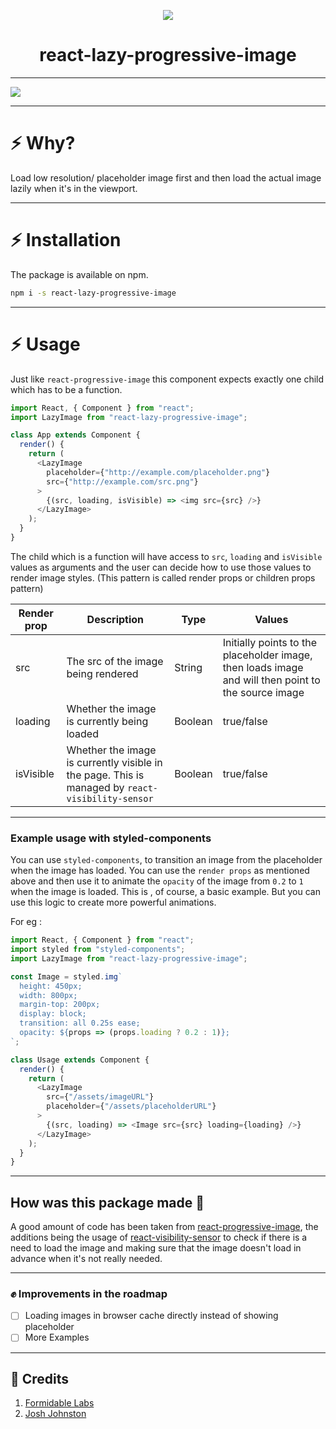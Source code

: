 <p align="center" >
<img src="https://github.com/imbhargav5/react-lazy-progressive-image/blob/master/.github/Logo.png?raw=true"/>
</p>
<h1 align="center">react-lazy-progressive-image</h1>

<hr/>

<img src="https://github.com/imbhargav5/react-lazy-progressive-image/blob/master/.github/screenshare.gif?raw=true"/>

<hr/>

# :zap: Why?

Load low resolution/ placeholder image first and then load the actual image lazily when it's in the viewport.

<hr/>

# :zap: Installation

The package is available on npm.

```bash
npm i -s react-lazy-progressive-image
```

<hr/>

# :zap: Usage

Just like `react-progressive-image` this component expects exactly one child which has to be a function.

```javascript
import React, { Component } from "react";
import LazyImage from "react-lazy-progressive-image";

class App extends Component {
  render() {
    return (
      <LazyImage
        placeholder={"http://example.com/placeholder.png"}
        src={"http://example.com/src.png"}
      >
        {(src, loading, isVisible) => <img src={src} />}
      </LazyImage>
    );
  }
}
```

The child which is a function will have access to `src`, `loading` and `isVisible` values as arguments and the user can decide how to use those values to render image styles. (This pattern is called render props or children props pattern)

| Render prop | Description                                                                                      | Type    | Values                                                                                              |
| ----------- | ------------------------------------------------------------------------------------------------ | ------- | --------------------------------------------------------------------------------------------------- |
| src         | The src of the image being rendered                                                              | String  | Initially points to the placeholder image, then loads image and will then point to the source image |
| loading     | Whether the image is currently being loaded                                                      | Boolean | true/false                                                                                          |
| isVisible   | Whether the image is currently visible in the page. This is managed by `react-visibility-sensor` | Boolean | true/false                                                                                          |

<hr/>

### Example usage with styled-components

You can use `styled-components`, to transition an image from the placeholder when the image has loaded.
You can use the `render props` as mentioned above and then use it to animate the `opacity` of the image from `0.2` to `1` when the image is loaded. This is , of course, a basic example. But you can use this logic to create more powerful animations.

For eg :

```javascript
import React, { Component } from "react";
import styled from "styled-components";
import LazyImage from "react-lazy-progressive-image";

const Image = styled.img`
  height: 450px;
  width: 800px;
  margin-top: 200px;
  display: block;
  transition: all 0.25s ease;
  opacity: ${props => (props.loading ? 0.2 : 1)};
`;

class Usage extends Component {
  render() {
    return (
      <LazyImage
        src={"/assets/imageURL"}
        placeholder={"/assets/placeholderURL"}
      >
        {(src, loading) => <Image src={src} loading={loading} />}
      </LazyImage>
    );
  }
}
```

<hr/>

## How was this package made 🔧

A good amount of code has been taken from <a href="https://github.com/FormidableLabs/react-progressive-image">react-progressive-image</a>, the additions being the usage of <a href="https://github.com/joshwnj/react-visibility-sensor">react-visibility-sensor</a> to check if there is a need to load the image and making sure that the image doesn't load in advance when it's not really needed.

<hr/>

### ✊ Improvements in the roadmap

* [ ] Loading images in browser cache directly instead of showing placeholder
* [ ] More Examples

<hr/>

## 🙏 Credits

1. <a href="https://github.com/FormidableLabs"> Formidable Labs </a>
2. <a href="https://github.com/joshwnj"> Josh Johnston </a>
